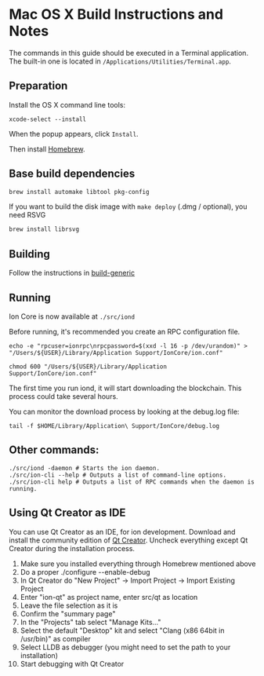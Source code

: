 Mac OS X Build Instructions and Notes
====================================
The commands in this guide should be executed in a Terminal application.
The built-in one is located in `/Applications/Utilities/Terminal.app`.

Preparation
-----------
Install the OS X command line tools:

`xcode-select --install`

When the popup appears, click `Install`.

Then install [Homebrew](https://brew.sh).

Base build dependencies
-----------------------

```bash
brew install automake libtool pkg-config
```

If you want to build the disk image with `make deploy` (.dmg / optional), you need RSVG
```bash
brew install librsvg
```

Building
--------

Follow the instructions in [build-generic](build-generic.md)

Running
-------

Ion Core is now available at `./src/iond`

Before running, it's recommended you create an RPC configuration file.

    echo -e "rpcuser=ionrpc\nrpcpassword=$(xxd -l 16 -p /dev/urandom)" > "/Users/${USER}/Library/Application Support/IonCore/ion.conf"

    chmod 600 "/Users/${USER}/Library/Application Support/IonCore/ion.conf"

The first time you run iond, it will start downloading the blockchain. This process could take several hours.

You can monitor the download process by looking at the debug.log file:

    tail -f $HOME/Library/Application\ Support/IonCore/debug.log

Other commands:
-------

    ./src/iond -daemon # Starts the ion daemon.
    ./src/ion-cli --help # Outputs a list of command-line options.
    ./src/ion-cli help # Outputs a list of RPC commands when the daemon is running.

Using Qt Creator as IDE
------------------------
You can use Qt Creator as an IDE, for ion development.
Download and install the community edition of [Qt Creator](https://www.qt.io/download/).
Uncheck everything except Qt Creator during the installation process.

1. Make sure you installed everything through Homebrew mentioned above
2. Do a proper ./configure --enable-debug
3. In Qt Creator do "New Project" -> Import Project -> Import Existing Project
4. Enter "ion-qt" as project name, enter src/qt as location
5. Leave the file selection as it is
6. Confirm the "summary page"
7. In the "Projects" tab select "Manage Kits..."
8. Select the default "Desktop" kit and select "Clang (x86 64bit in /usr/bin)" as compiler
9. Select LLDB as debugger (you might need to set the path to your installation)
10. Start debugging with Qt Creator
